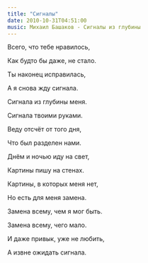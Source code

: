 ```yaml
---
title: "Сигналы"
date: 2010-10-31T04:51:00
music: Михаил Башаков - Сигналы из глубины
---
```


Всего, что тебе нравилось,

Как будто бы даже, не стало.

Ты наконец исправилась,

А я снова жду сигнала.



Сигнала из глубины меня.

Сигнала твоими руками.

Веду отсчёт от того дня,

Что был разделен нами.



Днём и ночью иду на свет,

Картины пишу на стенах.

Картины, в которых меня нет,

Но есть для меня замена.



Замена всему, чем я мог быть.

Замена всему, чего мало.

И даже привык, уже не любить,

А извне ожидать сигнала.





<lj-embed id="9"/>
